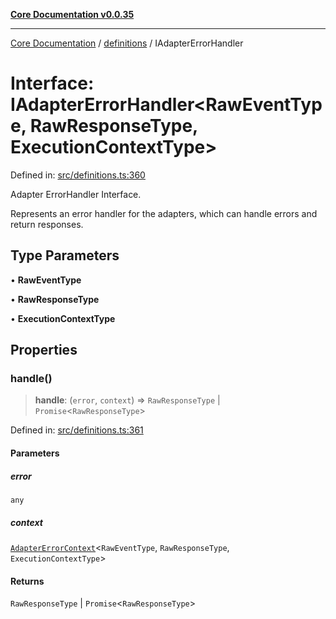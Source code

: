 [**Core Documentation v0.0.35**](../../README.md)

***

[Core Documentation](../../modules.md) / [definitions](../README.md) / IAdapterErrorHandler

# Interface: IAdapterErrorHandler\<RawEventType, RawResponseType, ExecutionContextType\>

Defined in: [src/definitions.ts:360](https://github.com/stonemjs/core/blob/c9d95b58ccfb8efcaba0bed7bbf19084836cc28d/src/definitions.ts#L360)

Adapter ErrorHandler Interface.

Represents an error handler for the adapters, which can handle errors and return responses.

## Type Parameters

• **RawEventType**

• **RawResponseType**

• **ExecutionContextType**

## Properties

### handle()

> **handle**: (`error`, `context`) => `RawResponseType` \| `Promise`\<`RawResponseType`\>

Defined in: [src/definitions.ts:361](https://github.com/stonemjs/core/blob/c9d95b58ccfb8efcaba0bed7bbf19084836cc28d/src/definitions.ts#L361)

#### Parameters

##### error

`any`

##### context

[`AdapterErrorContext`](AdapterErrorContext.md)\<`RawEventType`, `RawResponseType`, `ExecutionContextType`\>

#### Returns

`RawResponseType` \| `Promise`\<`RawResponseType`\>

